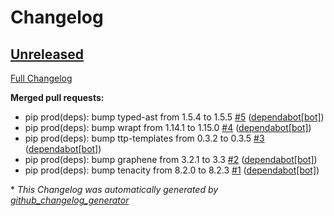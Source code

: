 # Changelog

## [Unreleased](https://github.com/HCANetworkServices/NetworkAPIs/tree/HEAD)

[Full Changelog](https://github.com/HCANetworkServices/NetworkAPIs/compare/189413074884a6db53168dbade4cb41a28c60036...HEAD)

**Merged pull requests:**

- pip prod\(deps\): bump typed-ast from 1.5.4 to 1.5.5 [\#5](https://github.com/HCANetworkServices/NetworkAPIs/pull/5) ([dependabot[bot]](https://github.com/apps/dependabot))
- pip prod\(deps\): bump wrapt from 1.14.1 to 1.15.0 [\#4](https://github.com/HCANetworkServices/NetworkAPIs/pull/4) ([dependabot[bot]](https://github.com/apps/dependabot))
- pip prod\(deps\): bump ttp-templates from 0.3.2 to 0.3.5 [\#3](https://github.com/HCANetworkServices/NetworkAPIs/pull/3) ([dependabot[bot]](https://github.com/apps/dependabot))
- pip prod\(deps\): bump graphene from 3.2.1 to 3.3 [\#2](https://github.com/HCANetworkServices/NetworkAPIs/pull/2) ([dependabot[bot]](https://github.com/apps/dependabot))
- pip prod\(deps\): bump tenacity from 8.2.0 to 8.2.3 [\#1](https://github.com/HCANetworkServices/NetworkAPIs/pull/1) ([dependabot[bot]](https://github.com/apps/dependabot))



\* *This Changelog was automatically generated by [github_changelog_generator](https://github.com/github-changelog-generator/github-changelog-generator)*
